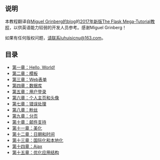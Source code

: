 ## 说明
本教程翻译自[Miguel Grinberg的blog](https://blog.miguelgrinberg.com)的[2017年新版The Flask Mega-Tutorial教程](https://blog.miguelgrinberg.com/post/the-flask-mega-tutorial-part-i-hello-world)，以供英语能力较弱的开发人员参考。感谢Miguel Grinberg！

如果有任何版权问题，请联系luhuisicnu@163.com。

## 目录
* [第一章：Hello, World!](https://github.com/luhuisicnu/The-Flask-Mega-Tutorial-zh/blob/master/docs/%E7%AC%AC%E4%B8%80%E7%AB%A0%EF%BC%9AHello%2C%20World!.md)
* [第二章：模板](https://github.com/luhuisicnu/The-Flask-Mega-Tutorial-zh/blob/master/docs/%E7%AC%AC%E4%BA%8C%E7%AB%A0%EF%BC%9A%E6%A8%A1%E6%9D%BF.md)
* [第三章：Web表单](https://github.com/luhuisicnu/The-Flask-Mega-Tutorial-zh/blob/master/docs/%E7%AC%AC%E4%B8%89%E7%AB%A0%EF%BC%9AWeb%E8%A1%A8%E5%8D%95.md)
* [第四章：数据库](https://github.com/luhuisicnu/The-Flask-Mega-Tutorial-zh/blob/master/docs/%e7%ac%ac%e5%9b%9b%e7%ab%a0%ef%bc%9a%e6%95%b0%e6%8d%ae%e5%ba%93.md)
* [第五章：用户登录](https://github.com/luhuisicnu/The-Flask-Mega-Tutorial-zh/blob/master/docs/%e7%ac%ac%e4%ba%94%e7%ab%a0%ef%bc%9a%e7%94%a8%e6%88%b7%e7%99%bb%e5%bd%95.md)
* [第六章：个人主页和头像](https://github.com/luhuisicnu/The-Flask-Mega-Tutorial-zh/blob/master/docs/%e7%ac%ac%e5%85%ad%e7%ab%a0%ef%bc%9a%e4%b8%aa%e4%ba%ba%e4%b8%bb%e9%a1%b5%e5%92%8c%e5%a4%b4%e5%83%8f.md)
* [第七章：错误处理](https://github.com/luhuisicnu/The-Flask-Mega-Tutorial-zh/blob/master/docs/%E7%AC%AC%E4%B8%83%E7%AB%A0%EF%BC%9A%E9%94%99%E8%AF%AF%E5%A4%84%E7%90%86.md)
* [第八章：粉丝](https://github.com/luhuisicnu/The-Flask-Mega-Tutorial-zh/blob/master/docs/%e7%ac%ac%e5%85%ab%e7%ab%a0%ef%bc%9a%e7%b2%89%e4%b8%9d.md)
* [第九章：分页](https://github.com/luhuisicnu/The-Flask-Mega-Tutorial-zh/blob/master/docs/%E7%AC%AC%E4%B9%9D%E7%AB%A0%EF%BC%9A%E5%88%86%E9%A1%B5.md)
* [第十章：邮件支持](https://github.com/luhuisicnu/The-Flask-Mega-Tutorial-zh/blob/master/docs/%e7%ac%ac%e5%8d%81%e7%ab%a0%ef%bc%9a%e9%82%ae%e4%bb%b6%e6%94%af%e6%8c%81.md)
* [第十一章：美化](https://github.com/luhuisicnu/The-Flask-Mega-Tutorial-zh/blob/master/docs/%e7%ac%ac%e5%8d%81%e4%b8%80%e7%ab%a0%ef%bc%9a%e7%be%8e%e5%8c%96.md)
* [第十二章：日期和时间](https://github.com/luhuisicnu/The-Flask-Mega-Tutorial-zh/blob/master/docs/%E7%AC%AC%E5%8D%81%E4%BA%8C%E7%AB%A0%EF%BC%9A%E6%97%A5%E6%9C%9F%E5%92%8C%E6%97%B6%E9%97%B4.md)
* [第十三章：国际化和本地化](https://github.com/luhuisicnu/The-Flask-Mega-Tutorial-zh/blob/master/docs/%e7%ac%ac%e5%8d%81%e4%b8%89%e7%ab%a0%ef%bc%9a%e5%9b%bd%e9%99%85%e5%8c%96%e5%92%8c%e6%9c%ac%e5%9c%b0%e5%8c%96.md)
* [第十四章：Ajax](https://github.com/luhuisicnu/The-Flask-Mega-Tutorial-zh/blob/master/docs/%e7%ac%ac%e5%8d%81%e5%9b%9b%e7%ab%a0%ef%bc%9aAjax.md)
* [第十五章：优化应用结构](https://github.com/luhuisicnu/The-Flask-Mega-Tutorial-zh/blob/master/docs/%e7%ac%ac%e5%8d%81%e4%ba%94%e7%ab%a0%ef%bc%9a%e4%bc%98%e5%8c%96%e5%ba%94%e7%94%a8%e7%bb%93%e6%9e%84.md)
